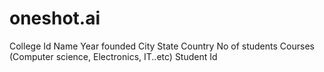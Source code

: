 # oneshot.ai
College
Id
Name
Year founded
City
State
Country
No of students
Courses  (Computer science, Electronics, IT..etc)
Student
Id




